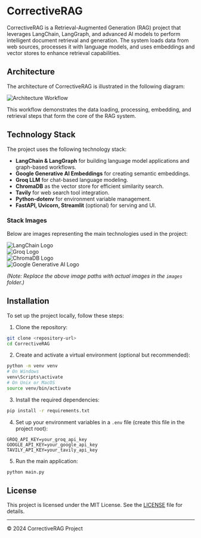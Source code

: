 # CorrectiveRAG

CorrectiveRAG is a Retrieval-Augmented Generation (RAG) project that leverages LangChain, LangGraph, and advanced AI models to perform intelligent document retrieval and generation. The system loads data from web sources, processes it with language models, and uses embeddings and vector stores to enhance retrieval capabilities.

## Architecture

The architecture of CorrectiveRAG is illustrated in the following diagram:

![Architecture Workflow](../Workflow.png)

This workflow demonstrates the data loading, processing, embedding, and retrieval steps that form the core of the RAG system.

## Technology Stack

The project uses the following technology stack:

- **LangChain & LangGraph** for building language model applications and graph-based workflows.
- **Google Generative AI Embeddings** for creating semantic embeddings.
- **Groq LLM** for chat-based language modeling.
- **ChromaDB** as the vector store for efficient similarity search.
- **Tavily** for web search tool integration.
- **Python-dotenv** for environment variable management.
- **FastAPI, Uvicorn, Streamlit** (optional) for serving and UI.

### Stack Images

Below are images representing the main technologies used in the project:

![LangChain Logo](./images/langchain.png)  
![Groq Logo](./images/groq.png)  
![ChromaDB Logo](./images/chromadb.png)  
![Google Generative AI Logo](./images/google-genai.png)  

*(Note: Replace the above image paths with actual images in the `images` folder.)*

## Installation

To set up the project locally, follow these steps:

1. Clone the repository:

```bash
git clone <repository-url>
cd CorrectiveRAG
```

2. Create and activate a virtual environment (optional but recommended):

```bash
python -m venv venv
# On Windows
venv\Scripts\activate
# On Unix or MacOS
source venv/bin/activate
```

3. Install the required dependencies:

```bash
pip install -r requirements.txt
```

4. Set up your environment variables in a `.env` file (create this file in the project root):

```
GROQ_API_KEY=your_groq_api_key
GOOGLE_API_KEY=your_google_api_key
TAVILY_API_KEY=your_tavily_api_key
```

5. Run the main application:

```bash
python main.py
```

## License

This project is licensed under the MIT License. See the [LICENSE](LICENSE) file for details.

---

© 2024 CorrectiveRAG Project
